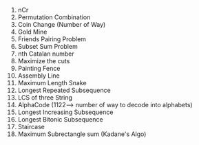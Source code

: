 1.  nCr
2.  Permutation Combination
3.  Coin Change (Number of Way)
4.  Gold Mine
5.  Friends Pairing Problem
6.  Subset Sum Problem
7.  nth Catalan number
8.  Maximize the cuts
9.  Painting Fence
10. Assembly Line
11. Maximum Length Snake
12. Longest Repeated Subsequence
13. LCS of three String
14. AlphaCode   (1122--> number of way to decode into alphabets)
15. Longest Increasing Subsequence
16. Longest Bitonic Subsequence
17. Staircase
18. Maximum Subrectangle sum (Kadane's Algo)